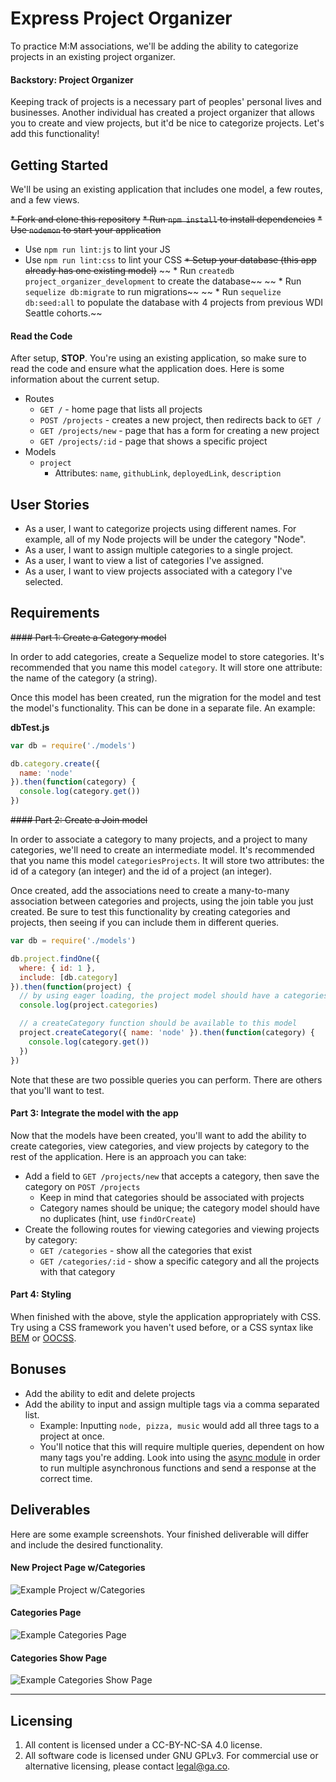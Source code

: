 # Express Project Organizer

To practice M:M associations, we'll be adding the ability to categorize projects in an existing project organizer.

#### Backstory: Project Organizer

Keeping track of projects is a necessary part of peoples' personal lives and businesses. Another individual has created a project organizer that allows you to create and view projects, but it'd be nice to categorize projects. Let's add this functionality!

## Getting Started

We'll be using an existing application that includes one model, a few routes, and a few views.

~~* Fork and clone this repository~~
~~* Run `npm install` to install dependencies~~
  ~~* Use `nodemon` to start your application~~
  * Use `npm run lint:js` to lint your JS
  * Use `npm run lint:css` to lint your CSS
~~* Setup your database (this app already has one existing model)~~
~~  * Run `createdb project_organizer_development` to create the database~~
~~  * Run `sequelize db:migrate` to run migrations~~
~~  * Run `sequelize db:seed:all` to populate the database with 4 projects from previous WDI Seattle cohorts.~~

#### Read the Code

After setup, **STOP**. You're using an existing application, so make sure to read the code and ensure what the application does. Here is some information about the current setup.

* Routes
  * `GET /` - home page that lists all projects
  * `POST /projects` - creates a new project, then redirects back to `GET /`
  * `GET /projects/new` - page that has a form for creating a new project
  * `GET /projects/:id` - page that shows a specific project
* Models
  * `project`
    * Attributes: `name`, `githubLink`, `deployedLink`, `description`

## User Stories

* As a user, I want to categorize projects using different names. For example, all of my Node projects will be under the category "Node".
* As a user, I want to assign multiple categories to a single project.
* As a user, I want to view a list of categories I've assigned.
* As a user, I want to view projects associated with a category I've selected.

## Requirements

~~#### Part 1: Create a Category model~~

In order to add categories, create a Sequelize model to store categories. It's recommended that you name this model `category`. It will store one attribute: the name of the category (a string).

Once this model has been created, run the migration for the model and test the model's functionality. This can be done in a separate file. An example:

**dbTest.js**

```js
var db = require('./models')

db.category.create({
  name: 'node'
}).then(function(category) {
  console.log(category.get())
})
```

~~#### Part 2: Create a Join model~~

In order to associate a category to many projects, and a project to many categories, we'll need to create an intermediate model. It's recommended that you name this model `categoriesProjects`. It will store two attributes: the id of a category (an integer) and the id of a project (an integer).

Once created, add the associations need to create a many-to-many association between categories and projects, using the join table you just created. Be sure to test this functionality by creating categories and projects, then seeing if you can include them in different queries.

```js
var db = require('./models')

db.project.findOne({
  where: { id: 1 },
  include: [db.category]
}).then(function(project) {
  // by using eager loading, the project model should have a categories key
  console.log(project.categories)

  // a createCategory function should be available to this model
  project.createCategory({ name: 'node' }).then(function(category) {
    console.log(category.get())
  })
})
```

Note that these are two possible queries you can perform. There are others that you'll want to test.

#### Part 3: Integrate the model with the app

Now that the models have been created, you'll want to add the ability to create categories, view categories, and view projects by category to the rest of the application. Here is an approach you can take:

* Add a field to `GET /projects/new` that accepts a category, then save the category on `POST /projects`
  * Keep in mind that categories should be associated with projects
  * Category names should be unique; the category model should have no duplicates (hint, use `findOrCreate`)
* Create the following routes for viewing categories and viewing projects by category:
  * `GET /categories` - show all the categories that exist
  * `GET /categories/:id` - show a specific category and all the projects with that category

#### Part 4: Styling

When finished with the above, style the application appropriately with CSS. Try using a CSS framework you haven't used before, or a CSS syntax like [BEM](http://getbem.com/introduction/) or [OOCSS](https://www.smashingmagazine.com/2011/12/an-introduction-to-object-oriented-css-oocss/).

## Bonuses

* Add the ability to edit and delete projects
* Add the ability to input and assign multiple tags via a comma separated list.
  * Example: Inputting `node, pizza, music` would add all three tags to a project at once.
  * You'll notice that this will require multiple queries, dependent on how many tags you're adding. Look into using the [async module](https://wdi_sea.gitbooks.io/notes/content/02-js-jquery/js-async/readme.html) in order to run multiple asynchronous functions and send a response at the correct time.

## Deliverables

Here are some example screenshots. Your finished deliverable will differ and include the desired functionality.

#### New Project Page w/Categories

![Example Project w/Categories](./example-project-categories.jpg)

#### Categories Page

![Example Categories Page](./example-categories.jpg)

#### Categories Show Page

![Example Categories Show Page](./example-categories-show.jpg)

---

## Licensing
1. All content is licensed under a CC-BY-NC-SA 4.0 license.
2. All software code is licensed under GNU GPLv3. For commercial use or alternative licensing, please contact legal@ga.co.
